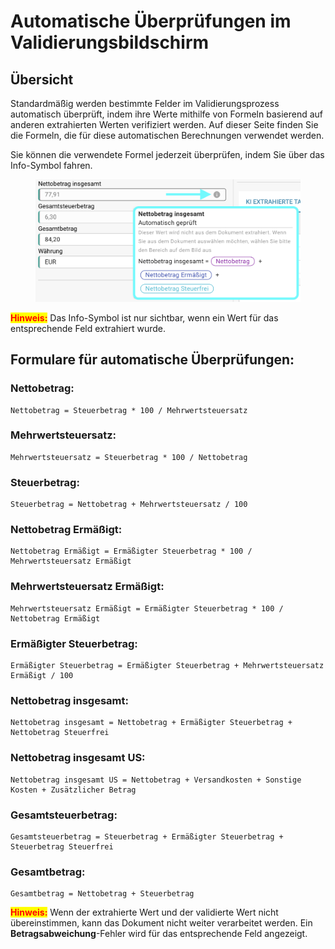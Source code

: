 # Automatische Überprüfungen im Validierungsbildschirm

## Übersicht

Standardmäßig werden bestimmte Felder im Validierungsprozess automatisch überprüft, indem ihre Werte mithilfe von Formeln basierend auf anderen extrahierten Werten verifiziert werden. Auf dieser Seite finden Sie die Formeln, die für diese automatischen Berechnungen verwendet werden.

Sie können die verwendete Formel jederzeit überprüfen, indem Sie über das Info-Symbol fahren.

<figure><img src="../../../.gitbook/assets/automatic_checks_1_de.png" alt=""><figcaption></figcaption></figure>

<mark style="color:red;">**Hinweis:**</mark> Das Info-Symbol ist nur sichtbar, wenn ein Wert für das entsprechende Feld extrahiert wurde.

## Formulare für automatische Überprüfungen:

### Nettobetrag:

```
Nettobetrag = Steuerbetrag * 100 / Mehrwertsteuersatz 
```

### Mehrwertsteuersatz:

```
Mehrwertsteuersatz = Steuerbetrag * 100 / Nettobetrag 
```

### Steuerbetrag:

```
Steuerbetrag = Nettobetrag + Mehrwertsteuersatz / 100
```

### Nettobetrag Ermäßigt:

```
Nettobetrag Ermäßigt = Ermäßigter Steuerbetrag * 100 / Mehrwertsteuersatz Ermäßigt
```

### Mehrwertsteuersatz Ermäßigt:

```
Mehrwertsteuersatz Ermäßigt = Ermäßigter Steuerbetrag * 100 / Nettobetrag Ermäßigt
```

### Ermäßigter Steuerbetrag:

```
Ermäßigter Steuerbetrag = Ermäßigter Steuerbetrag + Mehrwertsteuersatz Ermäßigt / 100
```

### Nettobetrag insgesamt:

```
Nettobetrag insgesamt = Nettobetrag + Ermäßigter Steuerbetrag + Nettobetrag Steuerfrei
```

### Nettobetrag insgesamt US:

```
Nettobetrag insgesamt US = Nettobetrag + Versandkosten + Sonstige Kosten + Zusätzlicher Betrag
```

### Gesamtsteuerbetrag:

```
Gesamtsteuerbetrag = Steuerbetrag + Ermäßigter Steuerbetrag + Steuerbetrag Steuerfrei 
```

### Gesamtbetrag:

```
Gesamtbetrag = Nettobetrag + Steuerbetrag
```

<mark style="color:red;">**Hinweis:**</mark> Wenn der extrahierte Wert und der validierte Wert nicht übereinstimmen, kann das Dokument nicht weiter verarbeitet werden. Ein **Betragsabweichung**-Fehler wird für das entsprechende Feld angezeigt.
